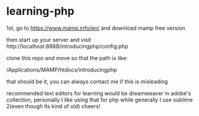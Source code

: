 # learning-php

1st, go to https://www.mamp.info/en/
and download mamp free version

then start up your server and visit 
http://localhost:8888/introducingphp/config.php

clone this repo and move so that the path is like: 

/Applications/MAMP/htdocs/introducingphp

that should be it, you can always contact me if this is misleading

recommended text editors for learning would be dreamweaver in adobe's collection, personally I like using that for php while generally I use sublime 2(even though its kind of old) cheers!
